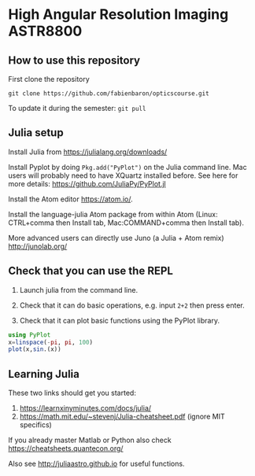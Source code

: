 # High Angular Resolution Imaging ASTR8800

## How to use this repository

First clone the repository
```
git clone https://github.com/fabienbaron/opticscourse.git
```

To update it during the semester: ```git pull```

## Julia setup

Install Julia from https://julialang.org/downloads/

Install Pyplot by doing ```Pkg.add("PyPlot")``` on the Julia command line. Mac users will probably need to have XQuartz installed before. See here for more details: https://github.com/JuliaPy/PyPlot.jl

Install the Atom editor https://atom.io/.

Install the language-julia Atom package from within Atom (Linux: CTRL+comma then Install tab, Mac:COMMAND+comma then Install tab).

More advanced users can directly use Juno (a Julia + Atom remix) http://junolab.org/

## Check that you can use the REPL

1. Launch julia from the command line.

2. Check that it can do basic operations, e.g. input ```2+2``` then press enter.

3. Check that it can plot basic functions using the PyPlot library.

```julia
using PyPlot
x=linspace(-pi, pi, 100)
plot(x,sin.(x))
```

## Learning Julia

These two links should get you started:
1. https://learnxinyminutes.com/docs/julia/
2. https://math.mit.edu/~stevenj/Julia-cheatsheet.pdf (ignore MIT specifics)

If you already master Matlab or Python also check https://cheatsheets.quantecon.org/

Also see http://juliaastro.github.io for useful functions.
